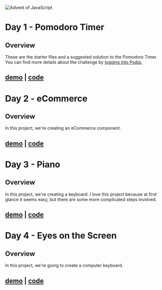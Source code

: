 ![Advent of JavaScript](https://adventofjavascript.s3.us-east-1.amazonaws.com/2021/advent-of-js-gumroad-cover.png)

# Day 1 - Pomodoro Timer

## Overview

These are the starter files and a suggested solution to the Pomodoro Timer.
You can find more details about the challenge by [logging into Podia.](https://store.selfteach.me/login)

## [demo](https://nmanikiran.github.io/adventofjs/pomodoroTimer/) | [code](https://github.com/nmanikiran/adventofjs/tree/master/pomodoroTimer)

# Day 2 - eCommerce

## Overview

In this project, we're creating an eCommerce component.

## [demo](https://nmanikiran.github.io/adventofjs/cart/) | [code](https://github.com/nmanikiran/adventofjs/tree/master/cart)

# Day 3 - Piano

## Overview

In this project, we're creating a keyboard. I love this project because at first glance it seems easy, but there are some more complicated steps involved.

## [demo](https://nmanikiran.github.io/adventofjs/piano/) | [code](https://github.com/nmanikiran/adventofjs/tree/master/piano)

# Day 4 - Eyes on the Screen

## Overview

In this project, we're going to create a computer keyboard.

## [demo](https://nmanikiran.github.io/adventofjs/eyesOnTheScreen/) | [code](https://github.com/nmanikiran/adventofjs/tree/master/eyesOnTheScreen)
